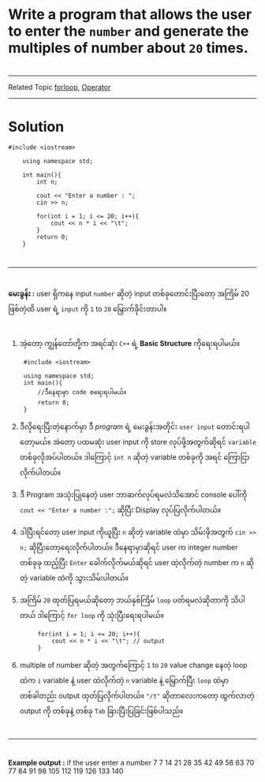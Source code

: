 # Write a program that allows the user to enter the `number` and generate the multiples of number about `20` times.
#
---
Related Topic 
[forloop](courseid-5,lessonid-16), [Operator](courseid-5,lessonid-13)
	
---

# Solution

	#include <iostream>

		using namespace std;

		int main(){
			int n;
			
			cout << "Enter a number : ";
			cin >> n;
			
			for(int i = 1; i <= 20; i++){
				cout << n * i << "\t";
			}
			return 0;
		}

#
-------
#
**မေးခွန်း :**  user ရှိကနေ input `number` ဆိုတဲ့ input တစ်ခုတောင်းပြီးတော့ အကြိမ် 20 ဖြစ်တဲ့ထိ user ရဲ့ `input` ကို `1` to `20` မြှောက်ခိုင်းတာပါ။

#
1. အဲ့တော့ ကျွန်တော်တို့က အရင်ဆုံး `C++` ရဲ့ **Basic Structure** ကိုရေးရပါမယ်။

		#include <iostream>

		using namespace std;
		int main(){
			//ဒီနေရာမှာ code စရေးရပါမယ်။
			return 0;
		}

2. ဒီလိုရေးပြီးတဲ့နောက်မှာ ဒီ *program* ရဲ့ မေးခွန်းအတိုင်း `user input` တောင်းရပါတော့မယ်။ အဲတော့ ပထမဆုံး user input ကို store လုပ်ဖို့အတွက်ဆိုရင် `variable` တစ်ခုလိုအပ်ပါတယ်။ ဒါကြောင့် `int n` ဆိုတဲ့ variable တစ်ခုကို အရင် ကြောငြာလိုက်ပါတယ်။
3. ဒီ Program အသုံးပြုနေတဲ့ user ဘာဆက်လုပ်ရမလဲသိအောင် console ပေါ်ကို `cout << "Enter ‌a number :";` ဆိုပြီး Display လုပ်ပြလိုက်ပါတယ်။
4. ဒါပြီးရင်တော့ user input ကိုယူပြီး `n` ဆိုတဲ့ variable ထဲမှာ သိမ်းဖိုအတွက် `cin >> n;` ဆိုပြီးတော့ရေးလိုက်ပါတယ်။ ဒီနေရာမှာဆိုရင် user က integer number တစ်ခုခု ထည့်ပြီး `Enter` ခေါက်လိုက်မယ်ဆိုရင်	user ထဲ့လိုက်တဲ့ number က `n` ဆိုတဲ့ variable ထဲကို သွားသိမ်းပါတယ်။
5. အကြိမ် `20` ထုတ်ပြရမယ်ဆိုတော့ ဘယ်နှစ်ကြိမ် `loop` ပတ်ရမလဲဆိုတာကို သိပါတယ် ဒါကြောင့် `for loop` ကို သုံးပြီးရေးရပါမယ်။

			for(int i = 1; i <= 20; i++){
				cout << n * i << "\t"; // output 
			}

6. multiple of number ဆိုတဲ့ အတွက်ကြောင့်  `1` to `20` value change နေတဲ့  loop ထဲက `i` variable နဲ့ user ထဲလိုက်တဲ့ `n` variable နဲ့ မြှောက်ပြီး `loop` ထဲမှာ တစ်ခါတည်း output ထုတ်ပြလိုက်ပါတယ်။ `"/t"` ဆိုတာလေးကတော့ ထွက်လာတဲ့ output ကို တစ်ခုနဲ့ တစ်ခု `Tab` ခြားပြီးပြခြင်းဖြစ်ပါသည်။
#
---
#
**Example output :** if the user enter a number 7
7 14 21 28 35 42 49 56 63 70
77 84 91 98 105 112 119 126 133 140